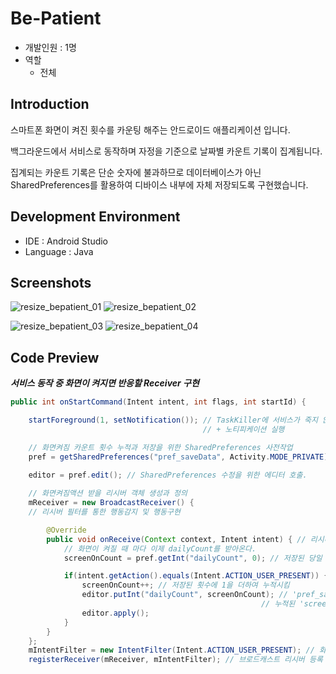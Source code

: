 # Be-Patient
- 개발인원 : 1명
- 역할
  - 전체
## Introduction
스마트폰 화면이 켜진 횟수를 카운팅 해주는 안드로이드 애플리케이션 입니다. 

백그라운드에서 서비스로 동작하며 자정을 기준으로 날짜별 카운트 기록이 집계됩니다. 

집계되는 카운트 기록은 단순 숫자에 불과하므로 데이터베이스가 아닌 SharedPreferences를 활용하여 디바이스 내부에 자체 저장되도록 구현했습니다. 

## Development Environment
- IDE : Android Studio
- Language : Java

## Screenshots
![resize_bepatient_01](https://user-images.githubusercontent.com/45503931/56092683-ef874c80-5ef9-11e9-910c-a7aeb36c0141.png)
![resize_bepatient_02](https://user-images.githubusercontent.com/45503931/56092684-ef874c80-5ef9-11e9-96f8-cd37bacd5b47.png)

![resize_bepatient_03](https://user-images.githubusercontent.com/45503931/56092685-ef874c80-5ef9-11e9-8d25-cccf879cb570.png)
![resize_bepatient_04](https://user-images.githubusercontent.com/45503931/56092682-eeeeb600-5ef9-11e9-916a-2a2f7f1a89eb.png)

## Code Preview
***서비스 동작 중 화면이 켜지면 반응할 Receiver 구현***
```java
public int onStartCommand(Intent intent, int flags, int startId) {

    startForeground(1, setNotification()); // TaskKiller에 서비스가 죽지 않도록 하기 위하여
                                           // + 노티피케이션 실행

    // 화면켜짐 카운트 횟수 누적과 저장을 위한 SharedPreferences 사전작업
    pref = getSharedPreferences("pref_saveData", Activity.MODE_PRIVATE); // 카운트 횟수를 누적시켜둔 변수에 접근하기 위한 
                                                                         // sharedPreferences 연결 통로 생성
    editor = pref.edit(); // SharedPreferences 수정을 위한 에디터 호출.

    // 화면켜짐액션 받을 리시버 객체 생성과 정의
    mReceiver = new BroadcastReceiver() {
    // 리시버 필터를 통한 행동감지 및 행동구현

        @Override
        public void onReceive(Context context, Intent intent) { // 리시버 반응
            // 화면이 켜질 때 마다 이제 dailyCount를 받아온다.
            screenOnCount = pref.getInt("dailyCount", 0); // 저장된 당일 카운트 횟수 변수를 불러온다. 초기값은 0.

            if(intent.getAction().equals(Intent.ACTION_USER_PRESENT)) { // 화면이 켜졌을 때의 상황
                screenOnCount++; // 저장된 횟수에 1을 더하여 누적시킴
                editor.putInt("dailyCount", screenOnCount); // 'pref_saveData' 파일의 'dailyCount' 변수에 
                                                        // 누적된 'screenOnCount' 변수를 저장.
                editor.apply();
            }
        }
    };
    mIntentFilter = new IntentFilter(Intent.ACTION_USER_PRESENT); // 화면 켜짐(잠금화면 풀린 상태) 액션 필터 등록
    registerReceiver(mReceiver, mIntentFilter); // 브로드캐스트 리시버 등록
```
